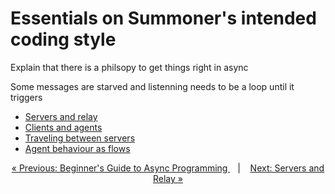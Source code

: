 # Essentials on Summoner's intended coding style

Explain that there is a philsopy to get things right in async

Some messages are starved and listenning needs to be a loop until it triggers

- [Servers and relay](server_relay.md) 
- [Clients and agents](client_agent.md)
- [Traveling between servers](traveling.md)
- [Agent behaviour as flows](flow.md) 



<p align="center">
  <a href="../getting_started/quickstart/begin_async.md">&laquo; Previous: Beginner's Guide to Async Programming </a> &nbsp;&nbsp;&nbsp;|&nbsp;&nbsp;&nbsp; <a href="server_relay.md">Next: Servers and Relay &raquo;</a>
</p>